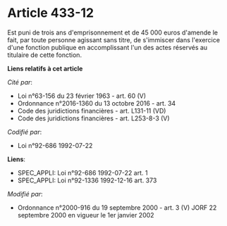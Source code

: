 # Article 433-12

Est puni de trois ans d'emprisonnement et de 45 000 euros d'amende le fait, par toute personne agissant sans titre, de
s'immiscer dans l'exercice d'une fonction publique en accomplissant l'un des actes réservés au titulaire de cette fonction.

**Liens relatifs à cet article**

_Cité par_:

  - Loi n°63-156 du 23 février 1963 - art. 60 (V)
  - Ordonnance n°2016-1360 du 13 octobre 2016 - art. 34
  - Code des juridictions financières - art. L131-11 (VD)
  - Code des juridictions financières - art. L253-8-3 (V)

_Codifié par_:

  - Loi n°92-686 1992-07-22

**Liens**:

  - SPEC_APPLI: Loi n°92-686 1992-07-22 art. 1
  - SPEC_APPLI: Loi n°92-1336 1992-12-16 art. 373

_Modifié par_:

  - Ordonnance n°2000-916 du 19 septembre 2000 - art. 3 (V) JORF 22 septembre 2000 en vigueur le 1er janvier 2002
